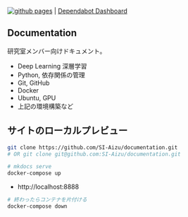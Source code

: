 [![github pages](https://github.com/SI-Aizu/documentation/workflows/github%20pages/badge.svg?branch=master&event=push)](https://si-aizu.github.io/documentation/) |
[Dependabot Dashboard](https://github.com/SI-Aizu/documentation/network/updates)



## Documentation

研究室メンバー向けドキュメント。

- Deep Learning 深層学習
- Python, 依存関係の管理
- Git, GitHub
- Docker
- Ubuntu, GPU
- 上記の環境構築など



## サイトのローカルプレビュー

```sh
git clone https://github.com/SI-Aizu/documentation.git
# OR git clone git@github.com:SI-Aizu/documentation.git

# mkdocs serve
docker-compose up
```

- http://localhost:8888

```sh
# 終わったらコンテナを片付ける
docker-compose down
```
